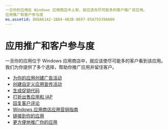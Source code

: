 ```yaml
---
一旦你的应用在 Windows 应用商店中上架，就应该向尽可能多的客户推广该应用。
应用推广和客户参与度
ms.assetid: 86DA61A2-1B84-4B2B-8697-85A75D39A686
---
```


# 应用推广和客户参与度


一旦你的应用位于 Windows 应用商店中，就应该使尽可能多的客户看到该应用。 我们为你提供了多个选择，帮助你推广应用并留住客户。

-   [为你的应用创建广告活动](create-an-ad-campaign-for-your-app.md)
-   [创建自定义应用宣传活动](create-a-custom-app-promotion-campaign.md)
-   [生成促销代码](generate-promotional-codes.md)
-   [打折出售应用和 IAP](put-apps-and-iaps-on-sale.md)
-   [回复客户评论](respond-to-customer-reviews.md)
-   [Windows 应用商店应用营销指南](app-marketing-guidelines.md)
-   [链接到你的应用](link-to-your-app.md)
-   [更方便地推广你的应用](make-your-app-easier-to-promote.md)

 

 






<!--HONumber=Mar16_HO1-->


